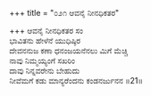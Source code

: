 +++
title = "೦೨೧ ಆವನೈ ನೀನಧಿಕತರ"

+++
ಆವನೈ ನೀನಧಿಕತರ ಸಂ  
ಭಾವಿತನು ಹೇಳೆನೆ ಯುಧಿಷ್ಠಿರ  
ದೇವನನುಜ ಕಣಾ ಧನಂಜಯನೆನಲು ಮಿಗೆ ಮೆಚ್ಚಿ  
ನಾವು ನಿಮ್ಮಯ್ಯಂಗೆ ಸಖರಿಂ  
ದಾವು ನಿನ್ನವರೇನು ಬೇಹುದು  
ನೀವೆಮಗೆ ಕಡು ಮಾನ್ಯರೆಂದನು ಕಂಡನರ್ಜುನನ     ॥21॥